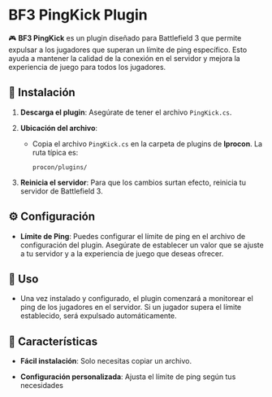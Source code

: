 # BF3 PingKick Plugin

🎮 **BF3 PingKick** es un plugin diseñado para Battlefield 3 que permite expulsar a los jugadores que superan un límite de ping específico. Esto ayuda a mantener la calidad de la conexión en el servidor y mejora la experiencia de juego para todos los jugadores.

## 🚀 Instalación

1. **Descarga el plugin**: Asegúrate de tener el archivo `PingKick.cs`.

2. **Ubicación del archivo**:
   - Copia el archivo `PingKick.cs` en la carpeta de plugins de **lprocon**. La ruta típica es:
     ```
     procon/plugins/
     ```

3. **Reinicia el servidor**: Para que los cambios surtan efecto, reinicia tu servidor de Battlefield 3.

## ⚙️ Configuración

- **Límite de Ping**: Puedes configurar el límite de ping en el archivo de configuración del plugin. Asegúrate de establecer un valor que se ajuste a tu servidor y a la experiencia de juego que deseas ofrecer.

## 📜 Uso

- Una vez instalado y configurado, el plugin comenzará a monitorear el ping de los jugadores en el servidor. Si un jugador supera el límite establecido, será expulsado automáticamente.

## 🎉 Características

- **Fácil instalación**: Solo necesitas copiar un archivo.
  
- **Configuración personalizada**: Ajusta el límite de ping según tus necesidades
